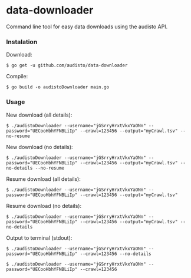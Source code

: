 # data-downloader
Command line tool for easy data downloads using the audisto API.

### Instalation

Download:

```shell
$ go get -u github.com/audisto/data-downloader
```

Compile:

```shell
$ go build -o audistoDownloader main.go
```

### Usage

New download (all details):

```shell
$ ./audistoDownloader --username="jGSrryHrxtVkxYaONn" --password="UECooHbhYFNBLiIp" --crawl=123456 --output="myCrawl.tsv" --no-resume
```

New download (no details):

```shell
$ ./audistoDownloader --username="jGSrryHrxtVkxYaONn" --password="UECooHbhYFNBLiIp" --crawl=123456 --output="myCrawl.tsv" --no-details --no-resume
```

Resume download (all details):

```shell
$ ./audistoDownloader --username="jGSrryHrxtVkxYaONn" --password="UECooHbhYFNBLiIp" --crawl=123456 --output="myCrawl.tsv"
```

Resume download (no details):

```shell
$ ./audistoDownloader --username="jGSrryHrxtVkxYaONn" --password="UECooHbhYFNBLiIp" --crawl=123456 --output="myCrawl.tsv" --no-details
```


Output to terminal (stdout):

```shell
$ ./audistoDownloader --username="jGSrryHrxtVkxYaONn" --password="UECooHbhYFNBLiIp" --crawl=123456 --no-details
```

```shell
$ ./audistoDownloader --username="jGSrryHrxtVkxYaONn" --password="UECooHbhYFNBLiIp" --crawl=123456
```